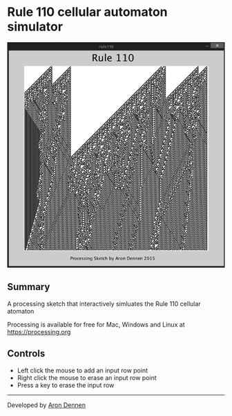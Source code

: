 Rule 110 cellular automaton simulator 
===========

![Screenshot](/Screenshot.png)

Summary
-------
A processing sketch that interactively simluates the Rule 110 cellular atomaton

Processing is available for free for Mac, Windows and Linux at https://processing.org

Controls
--------
* Left click the mouse to add an input row point 
* Right click the mouse to erase an input row point 
* Press a key to erase the input row 

---
Developed by [Aron Dennen](http://www.arondennen.com)
